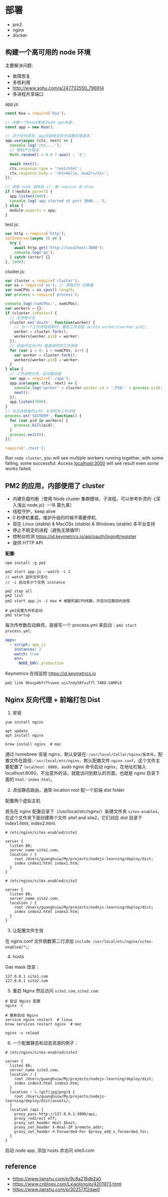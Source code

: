 # 部署

- pm2
- nginx
- docker

## 构建⼀个⾼可⽤的 node 环境

主要解决问题:

- 故障恢复
- 多核利⽤
- <http://www.sohu.com/a/247732550_796914>
- 多进程共享端⼝

app.js:

```javascript
const Koa = require('koa');

// 创建一个Koa对象表示web app本身:
const app = new Koa();

// 对于任何请求，app将调用该异步函数处理请求：
app.use(async (ctx, next) => {
  console.log('ctx....');
  // 随机产生错误
  Math.random() > 0.9 ? aaa() : '2';

  await next();
  ctx.response.type = 'text/html';
  ctx.response.body = '<h1>Hello, koa2!</h1>';
});

// 直接 node 调用走 if；被 require 走 else
if (!module.parent) {
  app.listen(3000);
  console.log('app started at port 3000...');
} else {
  module.exports = app;
}
```

test.js:

```javascript
var http = require('http');
setInterval(async () => {
  try {
    await http.get('http://localhost:3000');
    console.log('go');
  } catch (error) {}
}, 1000);
```

cluster.js:

```javascript
var cluster = require('cluster');
var os = require('os'); // 获取CPU 的数量
var numCPUs = os.cpus().length;
var process = require('process');

console.log('numCPUs:', numCPUs);
var workers = {};
if (cluster.isMaster) {
  // 主进程分支
  cluster.on('death', function(worker) {
    // 当一个工作进程结束时，重启工作进程 delete workers[worker.pid];
    worker = cluster.fork();
    workers[worker.pid] = worker;
  });
  // 初始开启与CPU 数量相同的工作进程
  for (var i = 0; i < numCPUs; i++) {
    var worker = cluster.fork();
    workers[worker.pid] = worker;
  }
} else {
  // 工作进程分支，启动服务器
  var app = require('./app');
  app.use(async (ctx, next) => {
    console.log('worker' + cluster.worker.id + ',PID:' + process.pid);
    next();
  });
  app.listen(3000);
}
// 当主进程被终止时，关闭所有工作进程
process.on('SIGTERM', function() {
  for (var pid in workers) {
    process.kill(pid);
  }
  process.exit(0);
});

require('./test');
```

Run `node cluster`, you will see multiple workers running together, with some failing, some successful. Access <localhost:3000> will see result even some works failed.

## PM2 的应⽤，内部使用了 cluster

- 内建负载均衡（使⽤ Node cluster 集群模块、⼦进程，可以参考朴灵的《深⼊浅出 node.js》⼀书 第九章）
- 线程守护，keep alive
- 0 秒停机重载，维护升级的时候不需要停机.
- 现在 Linux (stable) & MacOSx (stable) & Windows (stable).多平台⽀持
- 停⽌不稳定的进程（避免⽆限循环）
- 控制台检测 <https://id.keymetrics.io/api/oauth/login#/register>
- 提供 HTTP API

**配置:**

```shell
npm install -g pm2

pm2 start app.js --watch -i 2
// watch 监听⽂件变化
// -i 启动多少个实例 instance

pm2 stop all
pm2 list
pm2 start app.js -i max # 根据机器CPU核数，开启对应数⽬的进程

# pm2设置为开机启动
pm2 startup
```

每次传参数启动麻烦，直接写一个 process.yml 来启动：`pm2 start process.yml`:

```yml
apps:
  - script: app.js
    instances: 2
    watch: true
    env:
      NODE_ENV: production
```

Keymetrics 在线监控 <https://id.keymetrics.io>

```shell
pm2 link 8hxvp4bfrftvwxn uis7ndy58fvuf7l TARO-SAMPLE
```

## Nginx 反向代理 + 前端打包 Dist

1. 安装

```shell
yum install nginx

apt update
apt install nginx

brew install nginx  # mac
```

通过 homebrew 安装 nginx，默认安装在: `/usr/local/Cellar/nginx/版本号`。配置文件在路径:`／usr/local/etc/nginx`，默认配置文件 `nginx.conf`，这个文件主要配置了 `localhost：8080`，sudo nginx 命令启动 nginx，在地址栏输入 localhost:8080，不出意外的话，就能访问到默认的页面，也就是 nginx 目录下面的 `html／index.html`。

2. 添加静态路由，通常 location root 配一个前端 dist folder

配置两个虚拟主机

首先在 nginx 配置目录下（/usr/local/etc/nginx/）新建文件夹 `sites-enabled`，在这个文件夹下面创建两个文件 site1 and site2，它们对应 dist 目录下 index1.html, index2.html.

```
# /etc/nginx/sites-enabled/site1

server {
  listen 80;
  server_name site1.com;
  location / {
    root /Users/guanghuiw/My/projects/nodejs-learning/deploy/dist;
    index index1.html index1.htm;
  }
}

# /etc/nginx/sites-enabled/site2

server {
  listen 80;
  server_name site2.com;
  location / {
    root /Users/guanghuiw/My/projects/nodejs-learning/deploy/dist;
    index index2.html index2.htm;
  }
}
```

3. 让配置文件生效

在 nginx.conf 文件倒数第二行添加 `include /usr/local/etc/nginx/sites-enabled/*;`;

4. hosts

Gas mask 改变：

```
127.0.0.1 site1.com
127.0.0.1 site2.com
```

5. 重启 Nginx 然后访问 `site1.com`, `site2.com`:

```shell
# 验证 Nginx 配置
nginx -t

# 重新启动 Nginx
service nginx restart  # linux
brew services restart nginx  # mac

nginx -s reload
```

6. 一个配置静态和动态资源的例子：

```
# /etc/nginx/sites-enabled/site3

server {
  listen 80;
  server_name site3.com;
  location / {
    root /Users/guanghuiw/My/projects/nodejs-learning/deploy/dist;
    index index3.html index3.htm;
  }
  location ~ \.(gif|jpg|png)$ {
    root /Users/guanghuiw/My/projects/nodejs-learning/deploy/dist/assets/;
  }
  location /api {
    proxy_pass http://127.0.0.1:3000/api;
    proxy_redirect off;
    proxy_set_header Host $host;
    proxy_set_header X-Real-IP $remote_addr;
    proxy_set_header X-Forwarded-For $proxy_add_x_forwarded_for;
  }
}
```

启动 node app, 添加 hosts 并访问 site3.com

## reference

- <https://www.jianshu.com/p/9c8a218db2a0>
- <https://www.cnblogs.com/Lxiaolong/p/4201973.html>
- <https://www.jianshu.com/p/302571f2dae0>
